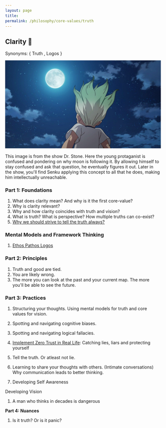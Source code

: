 ```yaml
---
layout: page
title: 
permalink: /philosophy/core-values/truth
---
```


## Clarity 🔭

Synonyms: { Truth , Logos }

![](/images/core-values/clarity.jpeg)

This image is from the show Dr. Stone. Here the young protaganist is confused and pondering on why moon is following it. By allowing himself to stay confused and ask that question, he eventually figures it out. Later in the show, you'll find Senku applying this concept to all that he does, making him intellectually unreachable.

### **Part 1: Foundations**

1. What does clarity mean? And why is it the first core-value?
2. Why is clarity relevant?
3. Why and how clarity coincides with truth and vision?
4. What is truth? What is perspective? How multiple truths can co-exist?
5. [Why we should strive to tell the truth always?](https://www.ankushchoubey.com/v1/truth/why-tell-the-truth)

### Mental Models and Framework Thinking

1. [Ethos Pathos Logos](/v1/truth/ethos-pathos-logos)

### **Part 2: Principles**

1. Truth and good are tied.
2. You are likely wrong.
3. The more you can look at the past and your current map. The more you'll be able to see the future.

### **Part 3: Practices**

1. Structuring your thoughts. Using mental models for truth and core values for vision.

2. Spotting and navigating cognitive biases.
3. Spotting and navigating logical fallacies.

4. [Implement Zero Trust in Real Life](https://www.ankushchoubey.com/v1/truth/liars): Catching lies, liars and protecting yourself

5. Tell the truth. Or atleast not lie.
4. Learning to share your thoughts with others. (Intimate conversations) Why communication leads to better thinking.
5. Developing Self Awareness

Developing Vision

1. A man who thinks in decades is dangerous

**Part 4: Nuances**

1. Is it truth? Or is it panic?

